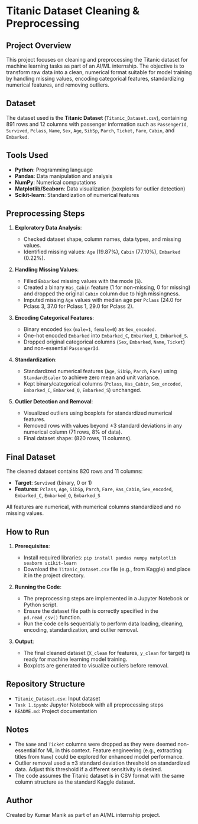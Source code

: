 # Titanic Dataset Cleaning & Preprocessing

## Project Overview
This project focuses on cleaning and preprocessing the Titanic dataset for machine learning tasks as part of an AI/ML internship. The objective is to transform raw data into a clean, numerical format suitable for model training by handling missing values, encoding categorical features, standardizing numerical features, and removing outliers.

## Dataset
The dataset used is the **Titanic Dataset** (`Titanic_Dataset.csv`), containing 891 rows and 12 columns with passenger information such as `PassengerId`, `Survived`, `Pclass`, `Name`, `Sex`, `Age`, `SibSp`, `Parch`, `Ticket`, `Fare`, `Cabin`, and `Embarked`.

## Tools Used
- **Python**: Programming language
- **Pandas**: Data manipulation and analysis
- **NumPy**: Numerical computations
- **Matplotlib/Seaborn**: Data visualization (boxplots for outlier detection)
- **Scikit-learn**: Standardization of numerical features

## Preprocessing Steps
1. **Exploratory Data Analysis**:
   - Checked dataset shape, column names, data types, and missing values.
   - Identified missing values: `Age` (19.87%), `Cabin` (77.10%), `Embarked` (0.22%).

2. **Handling Missing Values**:
   - Filled `Embarked` missing values with the mode (`S`).
   - Created a binary `Has_Cabin` feature (1 for non-missing, 0 for missing) and dropped the original `Cabin` column due to high missingness.
   - Imputed missing `Age` values with median age per `Pclass` (24.0 for Pclass 3, 37.0 for Pclass 1, 29.0 for Pclass 2).

3. **Encoding Categorical Features**:
   - Binary encoded `Sex` (`male=1`, `female=0`) as `Sex_encoded`.
   - One-hot encoded `Embarked` into `Embarked_C`, `Embarked_Q`, `Embarked_S`.
   - Dropped original categorical columns (`Sex`, `Embarked`, `Name`, `Ticket`) and non-essential `PassengerId`.

4. **Standardization**:
   - Standardized numerical features (`Age`, `SibSp`, `Parch`, `Fare`) using `StandardScaler` to achieve zero mean and unit variance.
   - Kept binary/categorical columns (`Pclass`, `Has_Cabin`, `Sex_encoded`, `Embarked_C`, `Embarked_Q`, `Embarked_S`) unchanged.

5. **Outlier Detection and Removal**:
   - Visualized outliers using boxplots for standardized numerical features.
   - Removed rows with values beyond ±3 standard deviations in any numerical column (71 rows, 8% of data).
   - Final dataset shape: (820 rows, 11 columns).

## Final Dataset
The cleaned dataset contains 820 rows and 11 columns:
- **Target**: `Survived` (binary, 0 or 1)
- **Features**: `Pclass`, `Age`, `SibSp`, `Parch`, `Fare`, `Has_Cabin`, `Sex_encoded`, `Embarked_C`, `Embarked_Q`, `Embarked_S`

All features are numerical, with numerical columns standardized and no missing values.

## How to Run
1. **Prerequisites**:
   - Install required libraries: `pip install pandas numpy matplotlib seaborn scikit-learn`
   - Download the `Titanic_Dataset.csv` file (e.g., from Kaggle) and place it in the project directory.

2. **Running the Code**:
   - The preprocessing steps are implemented in a Jupyter Notebook or Python script.
   - Ensure the dataset file path is correctly specified in the `pd.read_csv()` function.
   - Run the code cells sequentially to perform data loading, cleaning, encoding, standardization, and outlier removal.

3. **Output**:
   - The final cleaned dataset (`X_clean` for features, `y_clean` for target) is ready for machine learning model training.
   - Boxplots are generated to visualize outliers before removal.

## Repository Structure
- `Titanic_Dataset.csv`: Input dataset
- `Task 1.ipynb`: Jupyter Notebook with all preprocessing steps
- `README.md`: Project documentation

## Notes
- The `Name` and `Ticket` columns were dropped as they were deemed non-essential for ML in this context. Feature engineering (e.g., extracting titles from `Name`) could be explored for enhanced model performance.
- Outlier removal used a ±3 standard deviation threshold on standardized data. Adjust this threshold if a different sensitivity is desired.
- The code assumes the Titanic dataset is in CSV format with the same column structure as the standard Kaggle dataset.

## Author
Created by Kumar Manik as part of an AI/ML internship project.
